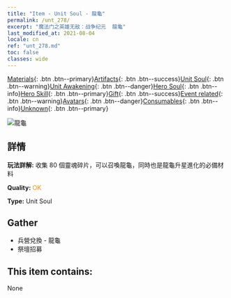 ```yaml
---
title: "Item - Unit Soul - 龍龜"
permalink: /unt_278/
excerpt: "魔法门之英雄无敌：战争纪元  龍龜"
last_modified_at: 2021-08-04
locale: cn
ref: "unt_278.md"
toc: false
classes: wide
---
```

 [Materials](/ItemsCN/){: .btn .btn--primary}[Artifacts](/ItemsCN/Artifacts/){: .btn .btn--success}[Unit Soul](/ItemsCN/UnitSoul/){: .btn .btn--warning}[Unit Awakening](/ItemsCN/UnitAwakening/){: .btn .btn--danger}[Hero Soul](/ItemsCN/HeroSoul/){: .btn .btn--info}[Hero Skill](/ItemsCN/HeroSkill/){: .btn .btn--primary}[Gift](/ItemsCN/Gift/){: .btn .btn--success}[Event related](/ItemsCN/Events/){: .btn .btn--warning}[Avatars](/ItemsCN/Avatars/){: .btn .btn--danger}[Consumables](/ItemsCN/Consumables/){: .btn .btn--info}[Unknown](/ItemsCN/Unknown/){: .btn .btn--primary}

 ![龍龜](/images/u/ti_longgui.jpg)

## 詳情
 **玩法詳解:** 收集 80 個靈魂碎片，可以召喚龍龜，同時也是龍龜升星進化的必備材料

 **Quality:** <span style="color: #FF8C00">OK</span>

 **Type:** Unit Soul

## Gather

*    兵營兌換 - 龍龜 
*    祭壇招募 

## This item contains:

  None

